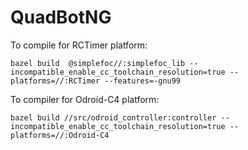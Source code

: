 # QuadBotNG

To compile for RCTimer platform:

`bazel build  @simplefoc//:simplefoc_lib --incompatible_enable_cc_toolchain_resolution=true --platforms=//:RCTimer --features=-gnu99`

To compiler for Odroid-C4 platform:

`bazel build //src/odroid_controller:controller --incompatible_enable_cc_toolchain_resolution=true --platforms=//:Odroid-C4`